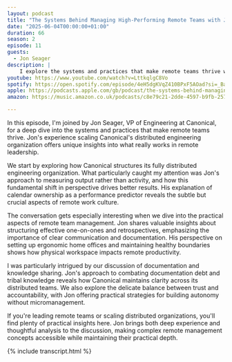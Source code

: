 ```yaml
---
layout: podcast
title: "The Systems Behind Managing High-Performing Remote Teams with Jon Seager"
date: "2025-06-04T00:00:00+01:00"
duration: 66
season: 2
episode: 11
guests:
  - Jon Seager
description: |
    I explore the systems and practices that make remote teams thrive with Jon Seager from Canonical. We dive into measuring output over activity, calendar ownership as a performance indicator, and how to build trust and autonomy in distributed organizations.
youtube: https://www.youtube.com/watch?v=LttkqlgC8Vo
spotify: https://open.spotify.com/episode/4eH5dgKVqZ410BPxF5AOad?si=_Bao3tqaQuy-uq2FnJeydA
apple: https://podcasts.apple.com/gb/podcast/the-systems-behind-managing-high-performing-remote/id1722663295?i=1000711151910
amazon: https://music.amazon.co.uk/podcasts/c8e79c21-2dde-4597-b9fb-257ecbc2bf29/episodes/1b479f6a-3949-4f14-a4c1-4180f2bbd882/nerding-out-with-viktor-the-systems-behind-managing-high-performing-remote-teams-with-jon-seager

---
```


In this episode, I'm joined by Jon Seager, VP of Engineering at Canonical, for a deep dive into the systems and practices that make remote teams thrive. Jon's experience scaling Canonical's distributed engineering organization offers unique insights into what really works in remote leadership.

We start by exploring how Canonical structures its fully distributed engineering organization. What particularly caught my attention was Jon's approach to measuring output rather than activity, and how this fundamental shift in perspective drives better results. His explanation of calendar ownership as a performance predictor reveals the subtle but crucial aspects of remote work culture.

The conversation gets especially interesting when we dive into the practical aspects of remote team management. Jon shares valuable insights about structuring effective one-on-ones and retrospectives, emphasizing the importance of clear communication and documentation. His perspective on setting up ergonomic home offices and maintaining healthy boundaries shows how physical workspace impacts remote productivity.

I was particularly intrigued by our discussion of documentation and knowledge sharing. Jon's approach to combating documentation debt and tribal knowledge reveals how Canonical maintains clarity across its distributed teams. We also explore the delicate balance between trust and accountability, with Jon offering practical strategies for building autonomy without micromanagement.

If you're leading remote teams or scaling distributed organizations, you'll find plenty of practical insights here. Jon brings both deep experience and thoughtful analysis to the discussion, making complex remote management concepts accessible while maintaining their practical depth.

{% include transcript.html %}